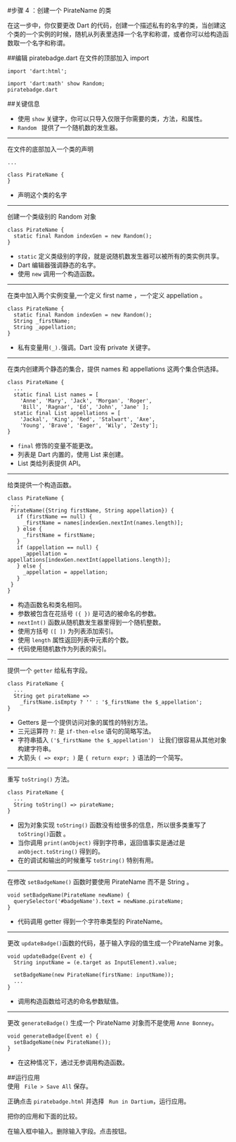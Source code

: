 #步骤 4 ：创建一个 PirateName 的类

在这一步中，你仅要更改 Dart 的代码，创建一个描述私有的名字的类，当创建这个类的一个实例的时候，随机从列表里选择一个名字和称谓，或者你可以给构造函数取一个名字和称谓。

##编辑 piratebadge.dart
在文件的顶部加入 import  
  
```
import 'dart:html';

import 'dart:math' show Random;
piratebadge.dart
```     
 
##关键信息
- 使用 `show` 关键字，你可以只导入仅限于你需要的类，方法，和属性。
- `Random ` 提供了一个随机数的发生器。  

---
在文件的底部加入一个类的声明 

```
...

class PirateName {
}
```  

- 声明这个类的名字  

---
创建一个类级别的 Random 对象

```
class PirateName {
  static final Random indexGen = new Random();
}
```

- `static` 定义类级别的字段，就是说随机数发生器可以被所有的类实例共享。
- Dart 编辑器强调静态的名字。
- 使用 `new` 调用一个构造函数。  

---  
在类中加入两个实例变量,一个定义 first name ，一个定义 appellation 。  

```
class PirateName {
  static final Random indexGen = new Random();
  String _firstName;
  String _appellation;
}
``` 
- 私有变量用`(_).`强调。Dart 没有 private 关键字。  
 
---
在类内创建两个静态的集合，提供 names 和 appellations 这两个集合供选择。

```
class PirateName {
  ...
  static final List names = [
    'Anne', 'Mary', 'Jack', 'Morgan', 'Roger',
    'Bill', 'Ragnar', 'Ed', 'John', 'Jane' ];
  static final List appellations = [
    'Jackal', 'King', 'Red', 'Stalwart', 'Axe',
    'Young', 'Brave', 'Eager', 'Wily', 'Zesty'];
}
```
- `final` 修饰的变量不能更改。
- 列表是 Dart 内置的，使用 List 来创建。
- List 类给列表提供 API。  

---
 给类提供一个构造函数。
 
 ```
 class PirateName {
  ...
  PirateName({String firstName, String appellation}) {
    if (firstName == null) {
      _firstName = names[indexGen.nextInt(names.length)];
    } else {
      _firstName = firstName;
    }
    if (appellation == null) {
      _appellation = appellations[indexGen.nextInt(appellations.length)];
    } else {
      _appellation = appellation;
    }
  }
}
```  
- 构造函数名和类名相同。
- 参数被包含在花括号 `({ })` 是可选的被命名的参数。
- `nextInt()` 函数从随机数发生器里得到一个随机整数。
- 使用方括号 `([ ])` 为列表添加索引。
- 使用 `length` 属性返回列表中元素的个数。
- 代码使用随机数作为列表的索引。    

---
提供一个 `getter` 给私有字段。

```
class PirateName {
  ...
  String get pirateName =>
    _firstName.isEmpty ? '' : '$_firstName the $_appellation';
}
```  
- Getters 是一个提供访问对象的属性的特别方法。
- 三元运算符 `?:` 是 `if-then-else` 语句的简略写法。
- 字符串插入 `('$_firstName the $_appellation') ` 让我们很容易从其他对象构建字符串。
- 大箭头 `( => expr; )` 是 `{ return expr; }` 语法的一个简写。   
 
---
重写 `toString()` 方法。  

```
class PirateName {
  ...
  String toString() => pirateName;
}
```  
- 因为对象实现 `toString()` 函数没有给很多的信息，所以很多类重写了 `toString()`函数 。  
- 当你调用 `print(anObject)` 得到字符串，返回值事实是通过是 `anObject.toString()` 得到的。  
- 在的调试和输出的时候重写 `toString()` 特别有用。  
 
---
在修改 `setBadgeName()` 函数时要使用 PirateName 而不是 String 。    

```
void setBadgeName(PirateName newName) {
  querySelector('#badgeName').text = newName.pirateName;
}
```
- 代码调用 getter 得到一个字符串类型的 PirateName。  
  
---
更改 `updateBadge()`函数的代码，基于输入字段的值生成一个PirateName 对象。  

```
void updateBadge(Event e) {
  String inputName = (e.target as InputElement).value;
  
  setBadgeName(new PirateName(firstName: inputName));
  ...
}
```
- 调用构造函数给可选的命名参数赋值。  

---  
更改 ` generateBadge() ` 生成一个 PirateName 对象而不是使用 `Anne Bonney`。

```
void generateBadge(Event e) {
  setBadgeName(new PirateName());
}

```  
- 在这种情况下，通过无参调用构造函数。

##运行应用  
使用 ` File > Save All` 保存。  

正确点击 `piratebadge.html` 并选择 ` Run in Dartium`，运行应用。

把你的应用和下面的比较。

在输入框中输入。删除输入字段。点击按钮。  




  
